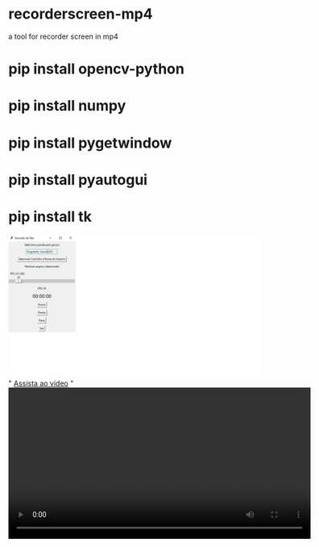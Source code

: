 # recorderscreen-mp4
 a tool for recorder screen in mp4
 
# pip install opencv-python
# pip install numpy
# pip install pygetwindow
# pip install pyautogui
# pip install tk

![Texto alternativo](https://github.com/0joseDark/recorderscreen-mp4/blob/main/images/janela.jpg)
"
[Assista ao vídeo](https://www.youtube.com/watch?v=tlQJSDB8gJM)
"
<video width="600" controls>
  <source src="https://github.com/0joseDark/recorderscreen-mp4/raw/main/videos/janela-3.mp4" type="video/mp4">
  Seu navegador não suporta a reprodução de vídeos.
</video>



